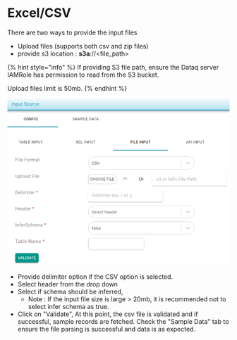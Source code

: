 # Excel/CSV

There are two ways to provide the input files

* Upload files \(supports both csv and zip files\)
* provide s3 location : **s3a**://&lt;file\_path&gt;

{% hint style="info" %}
If providing S3 file path, ensure the Dataq server IAMRole has permission to read from the S3 bucket.

Upload files limit is 50mb.
{% endhint %}



![](../../../../../.gitbook/assets/csvfileinput.png)

* Provide delimiter option if the CSV option is selected.
* Select header from the drop down
* Select if schema should be inferred,
  * Note : If the input file size is large &gt; 20mb, it is recommended not to select infer schema as true.
* Click on "Validate", At this point, the csv file is validated and if successful, sample records are fetched. Check the "Sample Data" tab to ensure the file parsing is successful and data is as expected.



